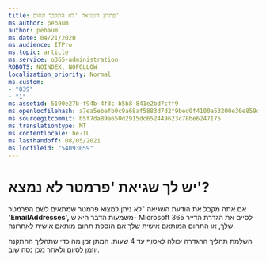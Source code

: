 ```yaml
---
title: פתרון השגיאה 'לא התקבל תחום'
ms.author: pebaum
author: pebaum
ms.date: 04/21/2020
ms.audience: ITPro
ms.topic: article
ms.service: o365-administration
ROBOTS: NOINDEX, NOFOLLOW
localization_priority: Normal
ms.custom:
- "839"
- "1"
ms.assetid: 5190e27b-f94b-4f3c-b5b8-841e2bd7cff9
ms.openlocfilehash: a7ea5ebefb0c9a68af5883d7d2f9bed0f4100a53200e30e859d6f90ee519779f
ms.sourcegitcommit: b5f7da89a650d2915dc652449623c78be6247175
ms.translationtype: MT
ms.contentlocale: he-IL
ms.lasthandoff: 08/05/2021
ms.locfileid: "54093059"
---
```

# <a name="got-a-parameter-cannot-be-found-error"></a>יש לך שגיאת 'פרמטר לא נמצא'?

אם אתה מקבל את הודעת השגיאה "לא ניתן למצוא פרמטר שמתאים לשם הפרמטר **'EmailAddresses',** משמעות הדבר היא ש- Microsoft 365 לסיים את הגדרת הדייר שלך, או התחום המותאם אישית שלך אם הוספת תחום מותאם אישית לאחרונה.
  
השלמת תהליך ההגדרה יכולה לאסוף עד 4 שעות. המתן זמן מה כדי שתהליך ההתקנה יוזמן לסיום ולאחר מכן נסה שוב.
  